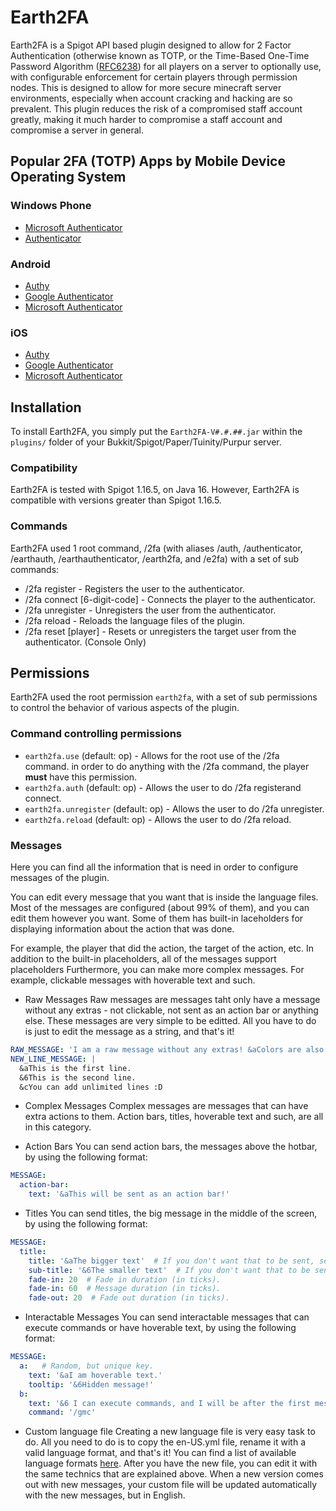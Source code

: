 # Earth2FA

Earth2FA is a Spigot API based plugin designed to allow for 2 Factor
Authentication (otherwise known as TOTP, or the Time-Based One-Time Password
Algorithm ([RFC6238](https://tools.ietf.org/html/rfc6238)) for all players on a server to optionally use, with configurable 
enforcement for certain players through permission nodes. This is designed to
allow for more secure minecraft server environments, especially when account
cracking and hacking are so prevalent. This plugin reduces the risk of a 
compromised staff account greatly, making it much harder to compromise a 
staff account and compromise a server in general.

## Popular 2FA (TOTP) Apps by Mobile Device Operating System

### Windows Phone

+ [Microsoft Authenticator](https://www.microsoft.com/en-us/p/microsoft-authenticator/9nblgggzmcj6)
+ [Authenticator](https://www.microsoft.com/store/apps/authenticator/9wzdncrfj3rj)

### Android

+ [Authy](https://play.google.com/store/apps/details?id=com.authy.authy&hl=en)
+ [Google Authenticator](https://play.google.com/store/apps/details?id=com.google.android.apps.authenticator2&hl=en)
+ [Microsoft Authenticator](https://play.google.com/store/apps/details?id=com.azure.authenticator)

### iOS

+ [Authy](https://itunes.apple.com/us/app/authy/id494168017?mt=8)
+ [Google Authenticator](https://itunes.apple.com/us/app/google-authenticator/id388497605?mt=8)
+ [Microsoft Authenticator](https://apps.apple.com/us/app/microsoft-authenticator/id983156458)

## Installation

To install Earth2FA, you simply put the `Earth2FA-V#.#.##.jar` within
the `plugins/` folder of your Bukkit/Spigot/Paper/Tuinity/Purpur server.

### Compatibility

Earth2FA is tested with Spigot 1.16.5, on Java 16. However, Earth2FA
is compatible with versions greater than Spigot 1.16.5.

### Commands

Earth2FA used 1 root command, /2fa (with aliases /auth, /authenticator,
/earthauth, /earthauthenticator, /earth2fa, and /e2fa) with a set of sub commands:

+ /2fa register - Registers the user to the authenticator.
+ /2fa connect \[6-digit-code\] - Connects the player to the authenticator.
+ /2fa unregister - Unregisters the user from the authenticator.
+ /2fa reload - Reloads the language files of the plugin.
+ /2fa reset \[player\] - Resets or unregisters the target user from the authenticator.  (Console Only)

## Permissions

Earth2FA used the root permission `earth2fa`, with a set of sub
permissions to control the behavior of various aspects of the plugin.

### Command controlling permissions
+ `earth2fa.use` (default: op) - Allows for the root use of the /2fa
  command. in order to do anything with the /2fa command, the player __must__
  have this permission.
+ `earth2fa.auth` (default: op) - Allows the user to do /2fa registerand connect.
+ `earth2fa.unregister` (default: op) - Allows the user to do /2fa unregister.
+ `earth2fa.reload` (default: op) - Allows the user to do /2fa reload.

### Messages

Here you can find all the information that is need in order to configure
messages of the plugin.

You can edit every message that you want that is inside the language files.
Most of the messages are configured (about 99% of them), and you can edit
them however you want. Some of them has built-in laceholders for displaying
information about the action that was done.

For example, the player that did the action, the target of the action, etc.
In addition to the built-in placeholders, all of the messages support placeholders
Furthermore, you can make more complex messages. For example, clickable messages
with hoverable text and such.

+ Raw Messages
Raw messages are messages taht only have a message without any extras - not
clickable, not sent as an action bar or anything else. These messages are very
simple to be editted. All you have to do is just to edit the message as a
string, and that's it!

```yml
RAW_MESSAGE: 'I am a raw message without any extras! &aColors are also supported! &{HEX:4e87ee}Even hex colors in 1.16 are supported!'
NEW_LINE_MESSAGE: |
  &aThis is the first line.
  &6This is the second line.
  &cYou can add unlimited lines :D
```

+ Complex Messages
Complex messages are messages that can have extra actions to them. Action bars, titles,
hoverable text and such, are all in this category.

+ Action Bars
You can send action bars, the messages above the hotbar, by using the following format:

```yml
MESSAGE:
  action-bar:
    text: '&aThis will be sent as an action bar!'
```

+ Titles
You can send titles, the big message in the middle of the screen, by using the
following format:

```yml
MESSAGE:
  title:
    title: '&aThe bigger text'  # If you don't want that to be sent, set this section to ''.
    sub-title: '&6The smaller text'  # If you don't want that to be sent, set this section to ''.
    fade-in: 20  # Fade in duration (in ticks).
    fade-in: 60  # Message duration (in ticks).
    fade-out: 20  # Fade out duration (in ticks).
```

+ Interactable Messages
You can send interactable messages that can execute commands or have hoverable
text, by using the following format:

```yml
MESSAGE:
  a:   # Random, but unique key.
    text: '&aI am hoverable text.'
    tooltip: '&6Hidden message!'
  b:
    text: '&6 I can execute commands, and I will be after the first message.'
    command: '/gmc'
```

+ Custom language file
Creating a new language file is very easy task to do. All you need to do
is to copy the en-US.yml file, rename it with a valid language format,
and that's it! You can find a list of available language formats [here](https://github.com/ItchyDitchy/Earth2FA/tree/main/src/main/resources/lang).
After you have the new file, you can edit it with the same technics that
are explained above. When a new version comes out with new messages,
your custom file will be updated automatically with the new messages,
but in English.